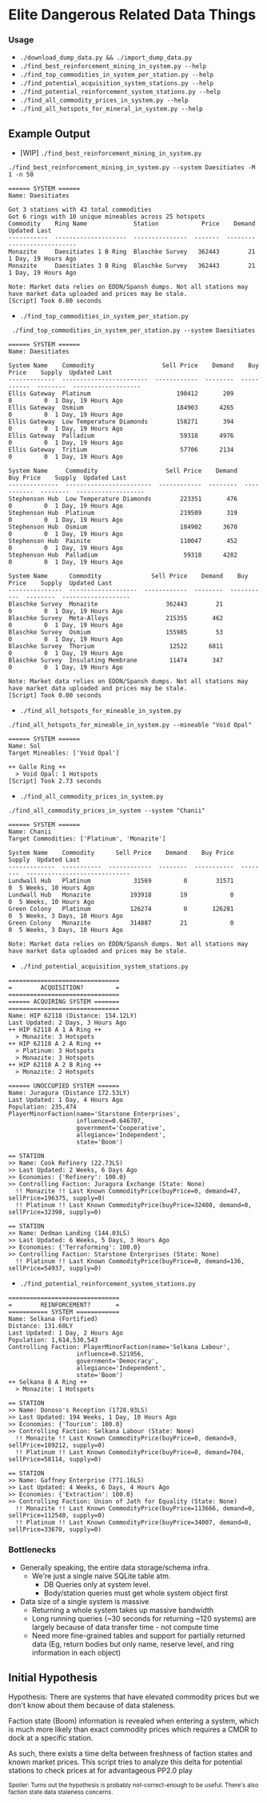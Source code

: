 # Elite Dangerous Related Data Things

### Usage
- `./download_dump_data.py && ./import_dump_data.py`
- `./find_best_reinforcement_mining_in_system.py --help`
- `./find_top_commodities_in_system_per_station.py --help`
- `./find_potential_acquisition_system_stations.py --help`
- `./find_potential_reinforcement_system_stations.py --help`
- `./find_all_commodity_prices_in_system.py --help`
- `./find_all_hotspots_for_mineral_in_system.py --help`

## Example Output
- \[WIP\] `./find_best_reinforcement_mining_in_system.py`
```
./find_best_reinforcement_mining_in_system.py --system Daesitiates -M 1 -n 50

====== SYSTEM ======
Name: Daesitiates

Got 3 stations with 43 total commodities
Got 6 rings with 10 unique mineables across 25 hotspots
Commodity    Ring Name             Station            Price    Demand  Updated Last
-----------  --------------------  ---------------  -------  --------  -------------------
Monazite     Daesitiates 1 B Ring  Blaschke Survey   362443        21  1 Day, 19 Hours Ago
Monazite     Daesitiates 3 B Ring  Blaschke Survey   362443        21  1 Day, 19 Hours Ago

Note: Market data relies on EDDN/Spansh dumps. Not all stations may have market data uploaded and prices may be stale.
[Script] Took 0.00 seconds
```
- `./find_top_commodities_in_system_per_station.py`
```
 ./find_top_commodities_in_system_per_station.py --system Daesitiates

====== SYSTEM ======
Name: Daesitiates

System Name    Commodity                   Sell Price    Demand    Buy Price    Supply  Updated Last
-------------  ------------------------  ------------  --------  -----------  --------  -------------------
Ellis Gateway  Platinum                        190412       209            0         0  1 Day, 19 Hours Ago
Ellis Gateway  Osmium                          184903      4265            0         0  1 Day, 19 Hours Ago
Ellis Gateway  Low Temperature Diamonds        158271       394            0         0  1 Day, 19 Hours Ago
Ellis Gateway  Palladium                        59318      4976            0         0  1 Day, 19 Hours Ago
Ellis Gateway  Tritium                          57706      2134            0         0  1 Day, 19 Hours Ago

System Name     Commodity                   Sell Price    Demand    Buy Price    Supply  Updated Last
--------------  ------------------------  ------------  --------  -----------  --------  -------------------
Stephenson Hub  Low Temperature Diamonds        223351       476            0         0  1 Day, 19 Hours Ago
Stephenson Hub  Platinum                        219509       319            0         0  1 Day, 19 Hours Ago
Stephenson Hub  Osmium                          184902      3670            0         0  1 Day, 19 Hours Ago
Stephenson Hub  Painite                         110047       452            0         0  1 Day, 19 Hours Ago
Stephenson Hub  Palladium                        59318      4282            0         0  1 Day, 19 Hours Ago

System Name      Commodity              Sell Price    Demand    Buy Price    Supply  Updated Last
---------------  -------------------  ------------  --------  -----------  --------  -------------------
Blaschke Survey  Monazite                   362443        21            0         0  1 Day, 19 Hours Ago
Blaschke Survey  Meta-Alloys                215355       462            0         0  1 Day, 19 Hours Ago
Blaschke Survey  Osmium                     155985        53            0         0  1 Day, 19 Hours Ago
Blaschke Survey  Thorium                     12522      6811            0         0  1 Day, 19 Hours Ago
Blaschke Survey  Insulating Membrane         11474       347            0         0  1 Day, 19 Hours Ago

Note: Market data relies on EDDN/Spansh dumps. Not all stations may have market data uploaded and prices may be stale.
[Script] Took 0.00 seconds
```
- `./find_all_hotspots_for_mineable_in_system.py`
```
./find_all_hotspots_for_mineable_in_system.py --mineable "Void Opal"

====== SYSTEM ======
Name: Sol
Target Mineables: ['Void Opal']

++ Galle Ring ++
  > Void Opal: 1 Hotspots
[Script] Took 2.73 seconds
```
- `./find_all_commodity_prices_in_system.py`
```
./find_all_commodity_prices_in_system --system "Chanii"

====== SYSTEM ======
Name: Chanii
Target Commodities: ['Platinum', 'Monazite']

System Name    Commodity      Sell Price    Demand    Buy Price    Supply  Updated Last
-------------  -----------  ------------  --------  -----------  --------  -----------------------------
Lundwall Hub   Platinum            31569         0        31571         0  5 Weeks, 10 Hours Ago
Lundwall Hub   Monazite           193918        19            0         0  5 Weeks, 10 Hours Ago
Green Colony   Platinum           126274         0       126281         0  5 Weeks, 3 Days, 10 Hours Ago
Green Colony   Monazite           314887        21            0         0  5 Weeks, 3 Days, 10 Hours Ago

Note: Market data relies on EDDN/Spansh dumps. Not all stations may have market data uploaded and prices may be stale.
```
- `./find_potential_acquisition_system_stations.py`
```
===============================
=        ACQUISITION?         =
===============================
====== ACQUIRING SYSTEM =======
===============================
Name: HIP 62118 (Distance: 154.12LY)
Last Updated: 2 Days, 3 Hours Ago
++ HIP 62118 A 1 A Ring ++
  > Monazite: 3 Hotspots
++ HIP 62118 A 2 A Ring ++
  > Platinum: 3 Hotspots
  > Monazite: 3 Hotspots
++ HIP 62118 A 2 B Ring ++
  > Monazite: 2 Hotspots

====== UNOCCUPIED SYSTEM ======
Name: Juragura (Distance 172.53LY)
Last Updated: 1 Day, 4 Hours Ago
Population: 235,474
PlayerMinorFaction(name='Starstone Enterprises',
                   influence=0.646707,
                   government='Cooperative',
                   allegiance='Independent',
                   state='Boom')

== STATION
>> Name: Cook Refinery (22.73LS)
>> Last Updated: 2 Weeks, 6 Days Ago
>> Economies: {'Refinery': 100.0}
>> Controlling Faction: Juragura Exchange (State: None)
  !! Monazite !! Last Known CommodityPrice(buyPrice=0, demand=47, sellPrice=196375, supply=0)
  !! Platinum !! Last Known CommodityPrice(buyPrice=32400, demand=0, sellPrice=32398, supply=0)

== STATION
>> Name: Dedman Landing (144.03LS)
>> Last Updated: 6 Weeks, 5 Days, 3 Hours Ago
>> Economies: {'Terraforming': 100.0}
>> Controlling Faction: Starstone Enterprises (State: None)
  !! Platinum !! Last Known CommodityPrice(buyPrice=0, demand=136, sellPrice=54937, supply=0)
```

- `./find_potential_reinforcement_system_stations.py`
```
===============================
=        REINFORCEMENT?       =
=========== SYSTEM ============
Name: Selkana (Fortified)
Distance: 131.60LY
Last Updated: 1 Day, 2 Hours Ago
Population: 1,614,530,543
Controlling Faction: PlayerMinorFaction(name='Selkana Labour',
                   influence=0.521956,
                   government='Democracy',
                   allegiance='Independent',
                   state='Boom')
++ Selkana 8 A Ring ++
  > Monazite: 1 Hotspots

== STATION
>> Name: Donoso's Reception (1728.93LS)
>> Last Updated: 194 Weeks, 1 Day, 10 Hours Ago
>> Economies: {'Tourism': 100.0}
>> Controlling Faction: Selkana Labour (State: None)
  !! Monazite !! Last Known CommodityPrice(buyPrice=0, demand=9, sellPrice=189212, supply=0)
  !! Platinum !! Last Known CommodityPrice(buyPrice=0, demand=704, sellPrice=58114, supply=0)

== STATION
>> Name: Gaffney Enterprise (771.16LS)
>> Last Updated: 4 Weeks, 6 Days, 4 Hours Ago
>> Economies: {'Extraction': 100.0}
>> Controlling Faction: Union of Jath for Equality (State: None)
  !! Monazite !! Last Known CommodityPrice(buyPrice=113666, demand=0, sellPrice=112540, supply=0)
  !! Platinum !! Last Known CommodityPrice(buyPrice=34007, demand=0, sellPrice=33670, supply=0)
```

### Bottlenecks
- Generally speaking, the entire data storage/schema infra.
  - We're just a single naive SQLite table atm.
    - DB Queries only at system level.
    - Body/station queries must get whole system object first
- Data size of a single system is massive
  - Returning a whole system takes up massive bandwidth
  - Long running queries (~30 seconds for returning ~120 systems) are largely because of data transfer time - not compute time
  - Need more fine-grained tables and support for partially returned data (Eg, return bodies but only name, reserve level, and ring information in each object)

## Initial Hypothesis
Hypothesis: There are systems that have elevated commodity prices but we don't know about them because of data staleness.

Faction state (Boom) information is revealed when entering a system, which is much more likely than exact
commodity prices which requires a CMDR to dock at a specific station.

As such, there exists a time delta between freshness of faction states and known market prices.
This script tries to analyze this delta for potential stations to check prices at for advantageous PP2.0 play

<sub>Spoiler: Turns out the hypothesis is probably not-correct-enough to be useful. There's also faction state data staleness concerns.</sub>
